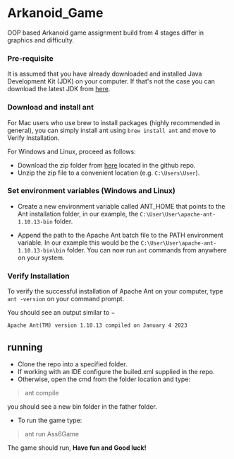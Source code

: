 # Arkanoid_Game
OOP based Arkanoid game assignment build from 4 stages differ in graphics and difficulty.
 ### Pre-requisite
It is assumed that you have already downloaded and installed Java Development Kit (JDK) on your computer.
If that's not the case you can download the latest JDK from [here](https://www.oracle.com/java/technologies/downloads/#jdk20-windows).
### Download and install ant
For Mac users who use brew to install packages (highly recommended in general), you can simply install ant using  `brew install ant`  and move to Verify Installation.

For Windows and Linux, proceed as follows:

- Download the zip folder from [here](https://github.com/AlonLuboshitz/Arkanoid_Game/blob/master/apache-ant-1.10.13-bin%20(1).zip) located in the github repo.
- Unzip the zip file to a convenient location (e.g. `C:\Users\User`).
### Set environment variables (Windows and Linux)
-   Create a new environment variable called ANT_HOME that points to the Ant installation folder, in our example, the  `C:\User\User\apache-ant-1.10.13-bin`  folder.
    
-   Append the path to the Apache Ant batch file to the PATH environment variable. In our example this would be the  `C:\User\User\apache-ant-1.10.13-bin\bin`  folder. You can now run  `ant`  commands from anywhere on your system.
### Verify Installation

To verify the successful installation of Apache Ant on your computer, type  `ant -version`  on your command prompt.

You should see an output similar to −

```
Apache Ant(TM) version 1.10.13 compiled on January 4 2023
```
## running
- Clone the repo into a specified folder.
- If working with an IDE configure the builed.xml supplied in the repo.
- Otherwise, open the cmd from the folder location and type:
 >ant compile

you should see a new bin folder in the father folder.

- To run the game type:
> ant run Ass6Game

The game should run,
**Have fun and Good luck!**


<!--stackedit_data:
eyJoaXN0b3J5IjpbNjU3NDk3NTA3LDk0NzE0MzIyNywtMTM2NT
Y3NzU3M119
-->